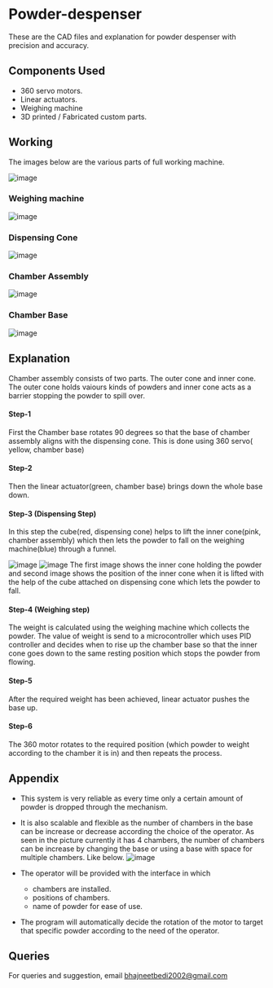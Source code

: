 # Powder-despenser

These are the CAD files and explanation for powder despenser with precision and accuracy.

## Components Used

- 360 servo motors.
- Linear actuators.
- Weighing machine
- 3D printed / Fabricated custom parts.

## Working
The images below are the various parts of full working machine.

![image](https://github.com/Bhajneet-Singh-Bedi/Powder-despenser/assets/92092790/3a3a2756-7d2f-4251-abe4-269484c057f9)

### Weighing machine
![image](https://github.com/Bhajneet-Singh-Bedi/Powder-despenser/assets/92092790/0df238d4-6e52-4859-98d2-8c4ac29922ad)

### Dispensing Cone
![image](https://github.com/Bhajneet-Singh-Bedi/Powder-despenser/assets/92092790/c6ae1625-3aaf-4706-ab59-c626ec346a3f)

### Chamber Assembly
![image](https://github.com/Bhajneet-Singh-Bedi/Powder-despenser/assets/92092790/90fb550f-7a22-4fe1-b22b-8555b7ede501)

### Chamber Base
![image](https://github.com/Bhajneet-Singh-Bedi/Powder-despenser/assets/92092790/d36448cc-7d3d-4586-b9b6-3d013caaf7a8)




## Explanation
Chamber assembly consists of two parts. The outer cone and inner cone. The outer cone holds vaiours kinds of powders and inner cone acts as a barrier stopping the powder to spill over.

#### Step-1
First the Chamber base rotates 90 degrees so that the base of chamber assembly aligns with the dispensing cone. This is done using 360 servo( yellow, chamber base)

#### Step-2
Then the linear actuator(green, chamber base) brings down the whole base down. 

#### Step-3 (Dispensing Step)
In this step the cube(red, dispensing cone) helps to lift the inner cone(pink, chamber assembly) which then lets the powder to fall on the weighing machine(blue) through a funnel.

![image](https://github.com/Bhajneet-Singh-Bedi/Powder-despenser/assets/92092790/1980c058-ff8f-424c-bbf2-15e49537c855)
![image](https://github.com/Bhajneet-Singh-Bedi/Powder-despenser/assets/92092790/8903f36c-0540-414c-9ff7-72f9e6b4ccb9)
The first image shows the inner cone holding the powder and second image shows the position of the inner cone when it is lifted with the help of the cube attached on dispensing cone which lets the powder to fall.

#### Step-4 (Weighing step)
The weight is calculated using the weighing machine which collects the powder. The value of weight is send to a microcontroller which uses PID controller and decides when to rise up the chamber base so that the inner cone goes down to the same resting position which stops the powder from flowing.

#### Step-5
After the required weight has been achieved, linear actuator pushes the base up.

#### Step-6
The 360 motor rotates to the required position (which powder to weight according to the chamber it is in) and then repeats the process.


## Appendix
- This system is very reliable as every time only a certain amount of powder is dropped through the mechanism. 
- It is also scalable and flexible as the number of chambers in the base can be increase or decrease according the choice of the operator. As seen in the picture currently it has 4 chambers, the number of chambers can be increase by changing the base or using a base with space for multiple chambers. Like below.
![image](https://github.com/Bhajneet-Singh-Bedi/Powder-despenser/assets/92092790/383298c6-a685-4fb6-a6da-07c67968e6cb)
- The operator will be provided with the interface in which
  - chambers are installed.
  - positions of chambers.
  - name of powder for ease of use.

- The program will automatically decide the rotation of the motor to target that specific powder according to the need of the operator.


## Queries
For queries and suggestion, email bhajneetbedi2002@gmail.com

